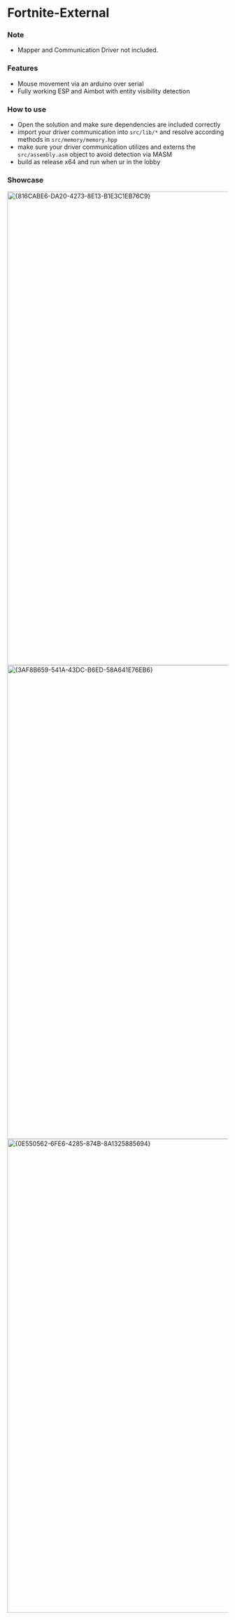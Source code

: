 # Fortnite-External
### Note
- Mapper and Communication Driver not included.
### Features
- Mouse movement via an arduino over serial
- Fully working ESP and Aimbot with entity visibility detection
### How to use
- Open the solution and make sure dependencies are included correctly
- import your driver communication into ```src/lib/*``` and resolve according methods in ```src/memory/memory.hpp```
- make sure your driver communication utilizes and externs the ```src/assembly.asm``` object to avoid detection via MASM
- build as release x64 and run when ur in the lobby
### Showcase
<img width="1920" height="1080" alt="{816CABE6-DA20-4273-8E13-B1E3C1EB76C9}" src="https://github.com/user-attachments/assets/179a1587-30af-46ae-a7cc-74aa75296823" />
<img width="1920" height="1080" alt="{3AF8B659-541A-43DC-B6ED-58A641E76EB6}" src="https://github.com/user-attachments/assets/2030b81e-c8da-4ef7-97cd-bfc1989af2b0" />
<img width="1920" height="1080" alt="{0E550562-6FE6-4285-874B-8A1325885694}" src="https://github.com/user-attachments/assets/41dd6fc7-af0f-4da2-83f9-391fbffbf3ea" />
